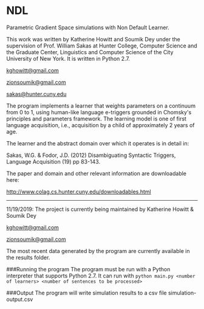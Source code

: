 # NDL
Parametric Gradient Space simulations with Non Default Learner. 

This work was written by Katherine Howitt and Soumik Dey under the supervision of Prof. William Sakas
at Hunter College, Computer Science and the Graduate Center, Linguistics and Computer Science of the City University
of New York. It is written in Python 2.7.

kghowitt@gmail.com

zionsoumik@gmail.com

sakas@hunter.cuny.edu

The program implements a learner that weights parameters on a continuum from 0 to 1, using human-like language e-triggers grounded in Chomsky's principles and parameters framework. The learning model is one of first language acquisition, i.e., acquisition by a child of approximately 2 years of age.

The learner and the abstract domain over which it operates is in detail in:

Sakas, W.G. & Fodor, J.D. (2012) Disambiguating Syntactic Triggers, Language Acquisition (19) pp 83-143.

The paper and domain and other relevant information are downloadable here:

http://www.colag.cs.hunter.cuny.edu/downloadables.html

-----

11/19/2019: The project is currently being maintained by Katherine Howitt & Soumik Dey

kghowitt@gmail.com

zionsoumik@gmail.com



The most recent data generated by the program are currently available in the results folder.

###Running the program
The program must be run with a Python interpreter that supports Python 2.7. It can run with
`python main.py <number of learners> <number of sentences to be processed>`


###Output
The program will write simulation results to a csv file simulation-output.csv
